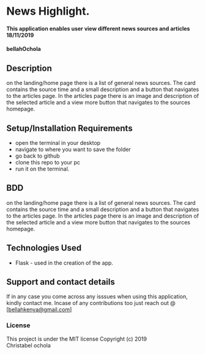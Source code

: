 # News Highlight.
#### This application enables user view different news sources and articles 18/11/2019
#### bellahOchola
## Description
on the landing/home page there is a list of general news sources. The card contains the source time and a small description and a button that navigates to the articles page. In the articles page there is an image and description of the selected article and a view more button that navigates to the sources homepage.
## Setup/Installation Requirements
* open the terminal in your desktop
* navigate to where you want to save the folder
* go back to github 
* clone this repo to your pc
* run it on the terminal.
## BDD
on the landing/home page there is a list of general news sources. The card contains the source time and a small description and a button that navigates to the articles page. In the articles page there is an image and description of the selected article and a view more button that navigates to the sources homepage.
## Technologies Used
* Flask - used in the creation of the app.
## Support and contact details
If in any case you come across any isssues when using this application, kindly contact me. Incase of any contributions too just reach out @ [bellahkenya@gmail.com]
### License
This project is under the MIT license
Copyright (c) 2019  
Christabel ochola